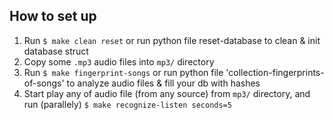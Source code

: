 ## How to set up 

1. Run `$ make clean reset` or run python file reset-database to clean & init database struct
1. Copy some `.mp3` audio files into `mp3/` directory
1. Run `$ make fingerprint-songs`  or run python file 'collection-fingerprints-of-songs' to analyze audio files & fill your db with hashes
1. Start play any of audio file (from any source) from `mp3/` directory, and run (parallely) `$ make recognize-listen seconds=5`
